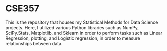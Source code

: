# CSE357

This is the repository that houses my Statistical Methods for Data Science projects. Here, I utilized various Python libraries such as NumPy, SciPy.Stats, Matplotlib, and Sklearn in order to perform tasks such as Linear Regression, plotting, and Logistic regression, in order to measure relationships between data.
